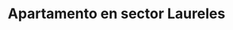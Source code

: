 ---
title: Apartamento en sector Laureles
description: Renta de apartamento amoblado en sector Laureles con un área de 40 m2, estrato 5, cerca al éxito. 1 habitación con 2 camas dobles, cocina totalmente amoblada, barra americana, WIFI, televisión Smart TV
address: Carrera 79, calle 34A
area: 40
stratum: 5
bedrooms: 1
beds: 2
bathrooms: 1
kitchen: 1
kitchenFurnished: true
wifi: true
tv: true
tvType: Smart TV
propertyImages:
- image: ../src/assets/images/apartamento-1-camas-1.jpg
  altText: Habitación con 1 cama
- image: ../src/assets/images/apartamento-1-camas-2.jpg
  altText: Habitación con 2 camas
- image: ../src/assets/images/apartamento-1-closet.jpg
  altText: Habitación con 1 closet
- image: ../src/assets/images/apartamento-1-sala.jpg
  altText: Sala de apartamento
featured: false
featuredImage: ../src/assets/images/apartamento-1-camas-2.jpg
featuredImageAltText: Habitación con 1 cama
slug: apto-sector-laureles-carrera-79-calle-34a
---